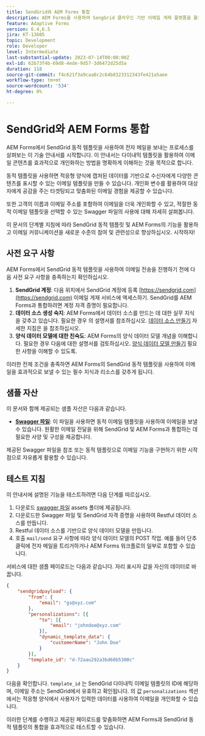```yaml
---
title: SendGrid와 AEM Forms 통합
description: AEM Forms을 사용하여 SengGrid 클라우드 기반 이메일 게재 플랫폼을 활용합니다.
feature: Adaptive Forms
version: 6.4,6.5
jira: KT-13605
topic: Development
role: Developer
level: Intermediate
last-substantial-update: 2023-07-14T00:00:00Z
exl-id: 62b73f4b-69d8-4ede-9d57-3d6472d25d5a
duration: 118
source-git-commit: f4c621f3a9caa8c2c64b8323312343fe421a5aee
workflow-type: tm+mt
source-wordcount: '534'
ht-degree: 0%

---
```


# SendGrid와 AEM Forms 통합

AEM Forms에서 SendGrid 동적 템플릿을 사용하여 전자 메일을 보내는 프로세스를 살펴보는 이 기술 안내서를 시작합니다. 이 안내서는 다이내믹 템플릿을 활용하여 이메일 콘텐츠를 효과적으로 개인화하는 방법을 명확하게 이해하는 것을 목적으로 합니다.

동적 템플릿을 사용하면 적응형 양식에 캡처된 데이터를 기반으로 수신자에게 다양한 콘텐츠를 표시할 수 있는 이메일 템플릿을 만들 수 있습니다. 개인화 변수를 활용하여 대상자에게 공감을 주는 타겟팅되고 맞춤화된 이메일 경험을 제공할 수 있습니다.

또한 고객의 이름과 이메일 주소를 포함하여 이메일을 더욱 개인화할 수 있고, 적절한 동적 이메일 템플릿을 선택할 수 있는 Swagger 파일의 사용에 대해 자세히 살펴봅니다.

이 문서의 단계별 지침에 따라 SendGrid 동적 템플릿 및 AEM Forms의 기능을 활용하고 이메일 커뮤니케이션을 새로운 수준의 참여 및 관련성으로 향상하십시오. 시작하자!

## 사전 요구 사항

AEM Forms에서 SendGrid 동적 템플릿을 사용하여 이메일 전송을 진행하기 전에 다음 사전 요구 사항을 충족하는지 확인하십시오.

1. **SendGrid 계정**: 다음 위치에서 SendGrid 계정에 등록 [https://sendgrid.com](https://sendgrid.com) 이메일 게재 서비스에 액세스하기. SendGrid를 AEM Forms과 통합하려면 계정 자격 증명이 필요합니다.
1. **데이터 소스 생성 숙지**: AEM Forms에서 데이터 소스를 만드는 데 대한 실무 지식을 갖추고 있습니다. 필요한 경우 의 설명서를 참조하십시오. [데이터 소스 만들기](https://experienceleague.adobe.com/docs/experience-manager-learn/forms/ic-web-channel-tutorial/parttwo.html) 자세한 지침은 을 참조하십시오.
1. **양식 데이터 모델에 대한 친숙도**: AEM Forms의 양식 데이터 모델 개념을 이해합니다. 필요한 경우 다음에 대한 설명서를 검토하십시오. [양식 데이터 모델 만들기](https://experienceleague.adobe.com/docs/experience-manager-65/forms/form-data-model/create-form-data-models.html) 필요한 사항을 이해할 수 있도록.

이러한 전제 조건을 충족하면 AEM Forms의 SendGrid 동적 템플릿을 사용하여 이메일을 효과적으로 보낼 수 있는 필수 지식과 리소스를 갖추게 됩니다.

## 샘플 자산

이 문서와 함께 제공되는 샘플 자산은 다음과 같습니다.

* **[Swagger 파일](assets/SendGridWithDynamicTemplate.yaml)**: 이 파일을 사용하면 동적 이메일 템플릿을 사용하여 이메일을 보낼 수 있습니다. 원활한 이메일 전달을 위해 SendGrid 및 AEM Forms과 통합하는 데 필요한 사양 및 구성을 제공합니다.

제공된 Swagger 파일을 참조 또는 동적 템플릿으로 이메일 기능을 구현하기 위한 시작점으로 자유롭게 활용할 수 있습니다.

## 테스트 지침

이 안내서에 설명된 기능을 테스트하려면 다음 단계를 따르십시오.

1. 다운로드 [swagger 파일](assets/SendGridWithDynamicTemplate.yaml) assets 폴더에 제공됩니다.
2. 다운로드한 Swagger 파일 및 SendGrid 자격 증명을 사용하여 Restful 데이터 소스를 만듭니다.
3. Restful 데이터 소스를 기반으로 양식 데이터 모델을 만듭니다.
4. 호출 `mail/send` 요구 사항에 따라 양식 데이터 모델의 POST 작업. 예를 들어 단추 클릭에 전자 메일을 트리거하거나 AEM Forms 워크플로의 일부로 포함할 수 있습니다.

서비스에 대한 샘플 페이로드는 다음과 같습니다. 자리 표시자 값을 자신의 데이터로 바꿉니다.

```json
{
    "sendgridpayload": {
        "from": {
            "email": "gs@xyz.com"
        },
        "personalizations": [{
            "to": [{
                "email": "johndoe@xyz.com"
            }],
            "dynamic_template_data": {
                "customerName": "John Doe"
            }
        }],
        "template_id": "d-72aau292a3bd60b5300c"
    }
}
```

다음을 확인합니다. `template_id` 는 SendGrid 다이내믹 이메일 템플릿의 ID에 해당하며, 이메일 주소는 SendGrid에서 유효하고 확인됩니다. 의 값 `personalizations` 섹션에서는 적응형 양식에서 사용자가 입력한 데이터를 사용하여 이메일을 개인화할 수 있습니다.

이러한 단계를 수행하고 제공된 페이로드를 맞춤화하면 AEM Forms과 SendGrid 동적 템플릿의 통합을 효과적으로 테스트할 수 있습니다.
